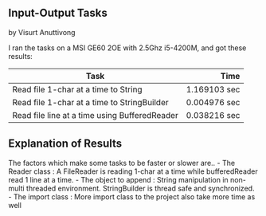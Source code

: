 ## Input-Output Tasks
by Visurt Anuttivong

I ran the tasks on a MSI GE60 2OE with 2.5Ghz i5-4200M, and got these results:

Task											| Time
------------------------------------------------|--------------:
Read file 1-char at a time to String			| 1.169103 sec
Read file 1-char at a time to StringBuilder		| 0.004976 sec
Read file line at a time using BufferedReader	| 0.038216 sec


## Explanation of Results
The factors which make some tasks to be faster or slower are..
	- 	The Reader class 		: 	A FileReader is reading 1-char at a time while bufferedReader read 1 line at a time.
	-	The object to append 	:	String manipulation in non-multi threaded environment. StringBuilder is thread safe and synchronized.
	-	The import class		: 	More import class to the project also take more time as well